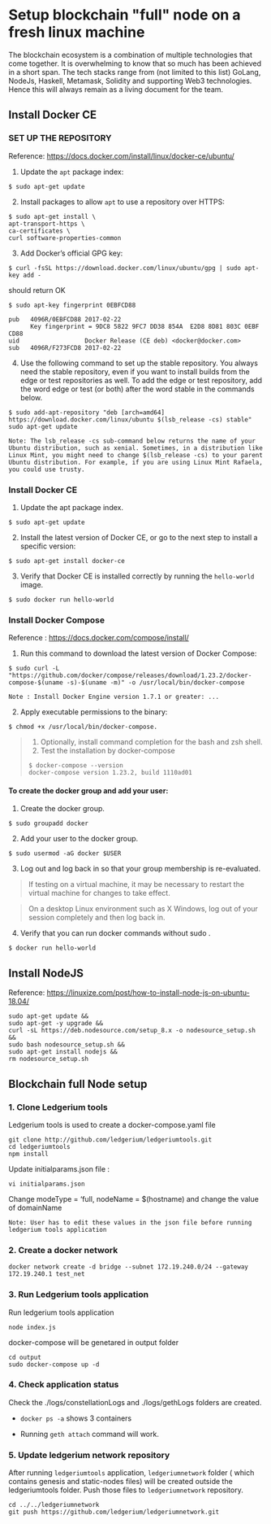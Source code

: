 # Setup blockchain "full" node on a fresh linux machine

The blockchain ecosystem is a combination of multiple technologies that come together. It is overwhelming to know that so much has been achieved in a short span. The tech stacks range from (not limited to this list) GoLang, NodeJs, Haskell, Metamask, Solidity and supporting Web3 technologies. Hence this will always remain as a living document for the team.

## Install Docker CE 

### SET UP THE REPOSITORY 

Reference: https://docs.docker.com/install/linux/docker-ce/ubuntu/

1. Update the `apt` package index:
```
$ sudo apt-get update
```

2. Install packages to allow `apt` to use a repository over HTTPS:

```
$ sudo apt-get install \
apt-transport-https \
ca-certificates \
curl software-properties-common
```

3. Add Docker’s official GPG key: 
```
$ curl -fsSL https://download.docker.com/linux/ubuntu/gpg | sudo apt-key add - 
```
should return OK


```
$ sudo apt-key fingerprint 0EBFCD88 

pub   4096R/0EBFCD88 2017-02-22
      Key fingerprint = 9DC8 5822 9FC7 DD38 854A  E2D8 8D81 803C 0EBF CD88
uid                  Docker Release (CE deb) <docker@docker.com>
sub   4096R/F273FCD8 2017-02-22
```

4. Use the following command to set up the stable repository. You always need the stable repository, even if you want to install builds from the edge or test repositories as well. To add the edge or test repository, add the word edge or test (or both) after the word stable in the commands below.


```
$ sudo add-apt-repository "deb [arch=amd64] https://download.docker.com/linux/ubuntu $(lsb_release -cs) stable" sudo apt-get update
```

```
Note: The lsb_release -cs sub-command below returns the name of your Ubuntu distribution, such as xenial. Sometimes, in a distribution like Linux Mint, you might need to change $(lsb_release -cs) to your parent Ubuntu distribution. For example, if you are using Linux Mint Rafaela, you could use trusty.
```

### Install Docker CE

1. Update the apt package index.

```
$ sudo apt-get update
```

2. Install the latest version of Docker CE, or go to the next step to install a specific version:
```
$ sudo apt-get install docker-ce
```

3. Verify that Docker CE is installed correctly by running the `hello-world` image.
```
$ sudo docker run hello-world
```

### Install Docker Compose 

Reference : https://docs.docker.com/compose/install/ 

1. Run this command to download the latest version of Docker Compose:

```
$ sudo curl -L "https://github.com/docker/compose/releases/download/1.23.2/docker-compose-$(uname -s)-$(uname -m)" -o /usr/local/bin/docker-compose
```
```
Note : Install Docker Engine version 1.7.1 or greater: ... 
```
2. Apply executable permissions to the binary: 
```
$ chmod +x /usr/local/bin/docker-compose. 
```
> 1. Optionally, install command completion for the bash and zsh shell. 
> 2. Test the installation by docker-compose
> ```    
> $ docker-compose --version
> docker-compose version 1.23.2, build 1110ad01
> ``` 

#### To create the docker group and add your user: 

1. Create the docker group. 
```
$ sudo groupadd docker
```

2. Add your user to the docker group. 

```
$ sudo usermod -aG docker $USER
```

3.  Log out and log back in so that your group membership is re-evaluated.

> If testing on a virtual machine, it may be necessary to restart the virtual machine for changes to take effect.

> On a desktop Linux environment such as X Windows, log out of your session completely and then log back in.

4. Verify that you can run docker commands without sudo .
```
$ docker run hello-world
```

## Install NodeJS 
Reference:  https://linuxize.com/post/how-to-install-node-js-on-ubuntu-18.04/

```
sudo apt-get update && 
sudo apt-get -y upgrade &&
curl -sL https://deb.nodesource.com/setup_8.x -o nodesource_setup.sh &&
sudo bash nodesource_setup.sh &&
sudo apt-get install nodejs &&
rm nodesource_setup.sh
```

## Blockchain full Node setup

### 1. Clone Ledgerium tools
Ledgerium tools is used to create a docker-compose.yaml file
```
git clone http://github.com/ledgerium/ledgeriumtools.git 
cd ledgeriumtools
npm install 
```

Update initialparams.json file :
```
vi initialparams.json 
```
Change modeType = ‘full, nodeName = $(hostname) and change the value of domainName

```
Note: User has to edit these values in the json file before running ledgerium tools application
```

### 2. Create a docker network
```
docker network create -d bridge --subnet 172.19.240.0/24 --gateway 172.19.240.1 test_net
```

### 3. Run Ledgerium tools application

Run ledgerium tools application
```
node index.js
```

docker-compose will be genetared in output folder

```
cd output 
sudo docker-compose up -d
```

### 4. Check application status

Check the ./logs/constellationLogs and ./logs/gethLogs folders are created.

* `docker ps -a` shows 3 containers 

* Running `geth attach` command will work.

### 5. Update ledgerium network repository
After running `ledgeriumtools` application, `ledgeriumnetwork` folder ( which contains genesis and static-nodes files) will be created outside the ledgeriumtools folder. Push those files to `ledgeriumnetwork` repository.

```
cd ../../ledgeriumnetwork
git push https://github.com/ledgerium/ledgeriumnetwork.git
```